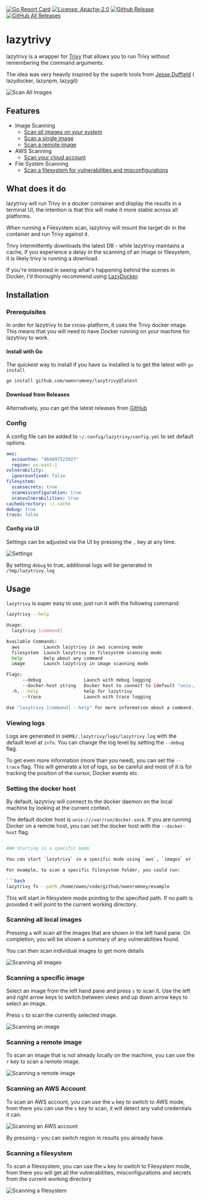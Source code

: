 [![Go Report Card](https://goreportcard.com/badge/github.com/owenrumney/lazytrivy)](https://goreportcard.com/report/github.com/owenrumney/lazytrivy)
[![License: Apache-2.0](https://img.shields.io/badge/License-Apache%202.0-blue.svg)](https://github.com/owenrumney/lazytrivy/blob/master/LICENSE)
[![Github Release](https://img.shields.io/github/release/owenrumney/lazytrivy.svg)](https://github.com/owenrumney/lazytrivy/releases)
[![GitHub All Releases](https://img.shields.io/github/downloads/owenrumney/lazytrivy/total)](https://github.com/owenrumney/lazytrivy/releases)

# lazytrivy

lazytrivy is a wrapper for [Trivy](https://github.com/aquasecurity/trivy) that allows you to run Trivy without
remembering the command arguments.

The idea was very heavily inspired by the superb tools from [Jesse Duffield](https://github.com/jesseduffield) (
lazydocker, lazynpm, lazygit)

![Scan All Images](./.github/images/scan_all.png)

## Features

- Image Scanning
  - [Scan all images on your system](#scanning-all-local-images)
  - [Scan a single image](#scanning-a-specific-image)
  - [Scan a remote image](#scanning-a-remote-image)
- AWS Scanning
  - [Scan your cloud account](#scanning-an-aws-account)
- File System Scanning
  - [Scan a filesystem for vulnerabilities and misconfigurations](#scanning-a-filesystem)

## What does it do

lazytrivy will run Trivy in a docker container and display the results in a terminal UI, the intention is that this will make it more stable across all platforms.

When running a Filesystem scan, lazytrivy will mount the target dir in the container and run Trivy against it.

Trivy intermittently downloads the latest DB - while lazytrivy maintains a cache, if you experience a delay in the scanning of an image or filesystem, it is likely trivy is running a download.

If you're interested in seeing what's happening behind the scenes in Docker, I'd thoroughly recommend using [LazyDocker](https://github.com/jesseduffield/lazydocker).


## Installation

### Prerequisites

In order for lazytrivy to be cross-platform, it uses the Trivy docker image. This means that you will need to have Docker running on your machine for lazytrivy to work.

#### Install with Go

The quickest way to install if you have `Go` installed is to get the latest with `go install`

```bash
go install github.com/owenrumney/lazytrivy@latest
```

#### Download from Releases

Alternatively, you can get the latest releases from [GitHub](https://github.com/owenrumney/lazytrivy)

### Config

A config file can be added to `~/.config/lazytrivy/config.yml` to set default options.

```yaml
aws:
  accountno: "464897523927"
  region: us-east-1
vulnerability:
  ignoreunfixed: false
filesystem:
  scansecrets: true
  scanmisconfiguration: true
  scanvulnerabilities: true
cachedirectory: ~/.cache
debug: true
trace: false

```
#### Config via UI

Settings can be adjusted via the UI by pressing the `,` key at any time. 

![Settings](./.github/images/settings.gif)

By setting `debug` to true, additional logs will be generated in `/tmp/lazytrivy.log`

## Usage

`lazytrivy` is super easy to use, just run it with the following command:

```bash
lazytrivy --help           

Usage:
  lazytrivy [command]

Available Commands:
  aws         Launch lazytrivy in aws scanning mode
  filesystem  Launch lazytrivy in filesystem scanning mode
  help        Help about any command
  image       Launch lazytrivy in image scanning mode

Flags:
      --debug                Launch with debug logging
      --docker-host string   Docker host to connect to (default "unix:///var/run/docker.sock")
  -h, --help                 help for lazytrivy
      --trace                Launch with trace logging

Use "lazytrivy [command] --help" for more information about a command.

```

### Viewing logs

Logs are generated in `$HOME/.lazytrivy/logs/lazytrivy.log` with the default level at `info`. You can change the log level by setting the `--debug` flag.

To get even more information (more than you need), you can set the `--trace` flag. This will generate a lot of logs, so be careful and most of it is for tracking the position of the cursor, Docker events etc.

### Setting the docker host

By default, lazytrivy will connect to the docker daemon on the local machine by looking at the current context.

The default docker host is `unix:///var/run/docker.sock`. If you are running Docker on a remote host, you can set the docker host with the `--docker-host` flag.

```bash

### Starting in a specific mode

You can start `lazytrivy` in a specific mode using `aws`, `images` or `filesystem`:

For example, to scan a specific filesystem folder, you could run:

```bash
lazytrivy fs --path /home/owen/code/github/owenrumney/example
```

This will start in filesystem mode pointing to the specified path. If no path is provided it will point to the current working directory.


### Scanning all local images

Pressing `a` will scan all the images that are shown in the left hand pane. On completion, you will be shown a
summary of any vulnerabilities found.

You can then scan individual images to get more details

![Scanning all images](./.github/images/scan_all_images.gif)

### Scanning a specific image

Select an image from the left hand pane and press `s` to scan it. Use the left and right arrow keys to switch between
views and up down arrow keys to select an image.

Press `s` to scan the currently selected image.

![Scanning an image](./.github/images/scan_individual_images.gif)

### Scanning a remote image

To scan an image that is not already locally on the machine, you can use the `r` key to scan a remote image.

![Scanning a remote image](./.github/images/scan_remote_image.gif)

### Scanning an AWS Account

To scan an AWS account, you can use the `w` key to switch to AWS mode, from there you can use the `s` key to scan, it will detect any valid credentials it can.

![Scanning an AWS account](./.github/images/scan_aws_account.gif)

By pressing `r` you can switch region in results you already have.

### Scanning a filesystem

To scan a filessystem, you can use the `w` key to switch to Filesystem mode, from there you will get all the vulnerabilities, misconfigurations and secrets from the current working directory

![Scanning a filesystem](./.github/images/scan_filesystem.gif)
